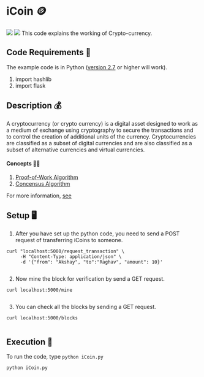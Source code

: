# iCoin 🪙
[![](https://img.shields.io/github/license/sourcerer-io/hall-of-fame.svg?colorB=ff0000)](https://github.com/akshaybahadur21/iCoin-CryptoCurrency/blob/master/LICENSE.txt)  [![](https://img.shields.io/badge/Akshay-Bahadur-brightgreen.svg?colorB=ff0000)](https://akshaybahadur.com)
This code explains the working of Crypto-currency.

## Code Requirements 🦄
The example code is in Python ([version 2.7](https://www.python.org/download/releases/2.7/) or higher will work). 
1) import hashlib
2) import flask

## Description 💰
A cryptocurrency (or crypto currency) is a digital asset designed to work as a medium of exchange using cryptography to secure the transactions and to control the creation of additional units of the currency. Cryptocurrencies are classified as a subset of digital currencies and are also classified as a subset of alternative currencies and virtual currencies.

#### Concepts 👨‍🔬

1) [Proof-of-Work Algorithm](https://en.wikipedia.org/wiki/Proof-of-work_system)
2) [Concensus Algorithm](https://en.wikipedia.org/wiki/Consensus_(computer_science))

For more information, [see](https://en.wikipedia.org/wiki/Cryptocurrency)

## Setup 🖥️

1) After you have set up the python code, you need to send a POST request of transferring iCoins to someone.

```
curl "localhost:5000/request_transaction" \
     -H "Content-Type: application/json" \
     -d '{"from": "Akshay", "to":"Raghav", "amount": 10}'
	 
```

2) Now mine the block for verification by send a GET request.

```
curl localhost:5000/mine
	 
```

3) You can check all the blocks by sending a GET request.

```
curl localhost:5000/blocks
	 
```


## Execution 🐉
To run the code, type `python iCoin.py`

```
python iCoin.py
```
